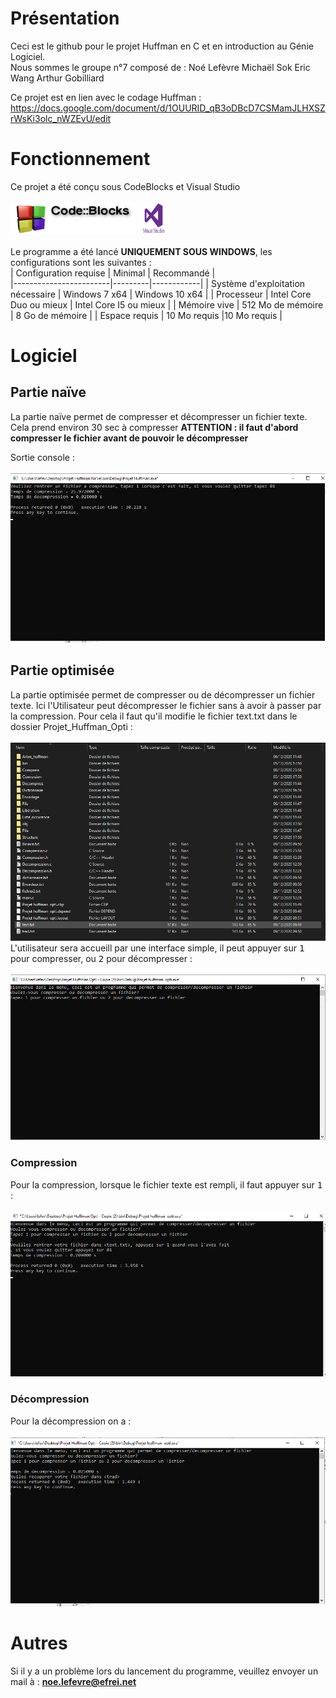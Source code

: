 # Présentation
Ceci est le github pour le projet Huffman en C et en introduction au Génie Logiciel.
</br>
Nous sommes le groupe n°7 composé de : 
Noé Lefèvre
Michaël Sok
Eric Wang
Arthur Gobilliard
</br>

Ce projet est en lien avec le codage Huffman : https://docs.google.com/document/d/1OUURID_qB3oDBcD7CSMamJLHXSZrWsKi3olc_nWZEvU/edit

# Fonctionnement

Ce projet a été conçu sous CodeBlocks et Visual Studio 
</br>
</br>
<img src="doc/Image/cb.png" width="200" height="50"/>
<img src="doc/Image/vs.jpg" width="50" height="50"/>
</br>
</br>
Le programme a été lancé **UNIQUEMENT SOUS WINDOWS**, les configurations sont les suivantes : </br>
| Configuration requise  | Minimal | Recommandé |  
|------------------------|---------|------------|
| Système d'exploitation nécessaire | Windows 7 x64 | Windows 10 x64 |
| Processeur | Intel Core Duo ou mieux | Intel Core I5 ou mieux |
| Mémoire vive | 512 Mo de mémoire | 8 Go de mémoire |
| Espace requis | 10 Mo requis |10 Mo requis |

# Logiciel

## Partie naïve

La partie naïve permet de compresser et décompresser un fichier texte. Cela prend environ 30 sec à compresser **ATTENTION : il faut d'abord compresser le fichier avant de pouvoir le décompresser**

Sortie console : </br></br>
<img src="doc/Image/huffman_naif.png"/>

## Partie optimisée

La partie optimisée permet de compresser ou de décompresser un fichier texte. Ici l'Utilisateur peut décompresser le fichier sans à avoir à passer par la compression.
Pour cela il faut qu'il modifie le fichier text.txt dans le dossier Projet_Huffman_Opti : </br></br>
<img src="doc/Image/modif.png"/>
</br>
L'utilisateur sera accueill par une interface simple, il peut appuyer sur <kbd>1</kbd> pour compresser, ou <kbd>2</kbd> pour décompresser : 
</br></br>
<img src="doc/Image/menu.png"/>

### Compression
Pour la compression, lorsque le fichier texte est rempli, il faut appuyer sur <kbd>1</kbd> : </br></br>
<img src="doc/Image/compression_opti.png"/>
</br>
### Décompression
Pour la décompression on a : </br></br>
<img src="doc/Image/decompression_opti.png"/>
</br>

# Autres
Si il y a un problème lors du lancement du programme, veuillez envoyer un mail à : **noe.lefevre@efrei.net**




